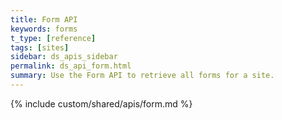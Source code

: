 ```yaml
---
title: Form API
keywords: forms
t_type: [reference]
tags: [sites]
sidebar: ds_apis_sidebar
permalink: ds_api_form.html
summary: Use the Form API to retrieve all forms for a site.
---
```

{% include custom/shared/apis/form.md %}